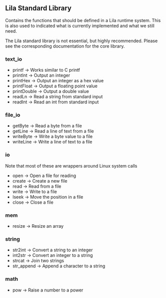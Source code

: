 ## Lila Standard Library

Contains the functions that should be defined in a Lila runtime system. This is also used to indicated what is currently implemented and what we still need.

The Lila standard library is not essential, but highly recommended. Please see the corresponding documentation for the core library.

### text_io

* printf -> Works similar to C printf   
* printInt -> Output an integer   
* printHex -> Output an integer as a hex value   
* printFloat -> Output a floating point value   
* printDouble -> Output a double value
* readLn -> Read a string from standard input   
* readInt -> Read an int from standard input   

### file_io

* getByte -> Read a byte from a file   
* getLine -> Read a line of text from a file   
* writeByte -> Write a byte value to a file   
* writeLine -> Write a line of text to a file   

### io

Note that most of these are wrappers around Linux system calls

* open -> Open a file for reading   
* create -> Create a new file   
* read -> Read from a file   
* write -> Write to a file   
* lseek -> Move the position in a file   
* close -> Close a file   

### mem

* resize -> Resize an array   

### string

* str2int -> Convert a string to an integer   
* int2str -> Convert an integer to a string   
* strcat -> Join two strings   
* str_append -> Append a character to a string   

### math

* pow -> Raise a number to a power   
